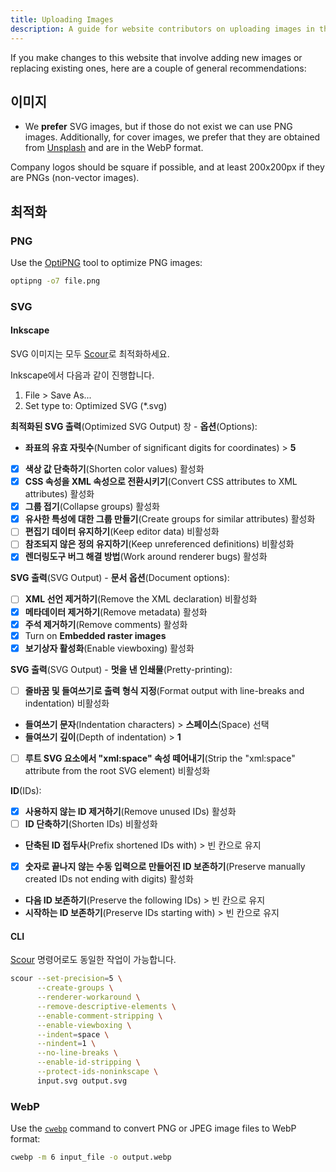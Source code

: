 ```yaml
---
title: Uploading Images
description: A guide for website contributors on uploading images in the proper format and location.
---
```


If you make changes to this website that involve adding new images or replacing existing ones, here are a couple of general recommendations:

## 이미지

- We **prefer** SVG images, but if those do not exist we can use PNG images. Additionally, for cover images, we prefer that they are obtained from [Unsplash](https://unsplash.com) and are in the WebP format.

Company logos should be square if possible, and at least 200x200px if they are PNGs (non-vector images).

## 최적화

### PNG

Use the [OptiPNG](https://sourceforge.net/projects/optipng) tool to optimize PNG images:

```bash
optipng -o7 file.png
```

### SVG

#### Inkscape

SVG 이미지는 모두 [Scour](https://github.com/scour-project/scour)로 최적화하세요.

Inkscape에서 다음과 같이 진행합니다.

1. File > Save As...
2. Set type to: Optimized SVG (*.svg)

**최적화된 SVG 출력**(Optimized SVG Output) 창 - **옵션**(Options):

- **좌표의 유효 자릿수**(Number of significant digits for coordinates) > **5**
- [x] **색상 값 단축하기**(Shorten color values) 활성화
- [x] **CSS 속성을 XML 속성으로 전환시키기**(Convert CSS attributes to XML attributes) 활성화
- [x] **그룹 접기**(Collapse groups) 활성화
- [x] **유사한 특성에 대한 그룹 만들기**(Create groups for similar attributes) 활성화
- [ ] **편집기 데이터 유지하기**(Keep editor data) 비활성화
- [ ] **참조되지 않은 정의 유지하기**(Keep unreferenced definitions) 비활성화
- [x] **렌더링도구 버그 해결 방법**(Work around renderer bugs) 활성화

**SVG 출력**(SVG Output) - **문서 옵션**(Document options):

- [ ] **XML 선언 제거하기**(Remove the XML declaration) 비활성화
- [x] **메타데이터 제거하기**(Remove metadata) 활성화
- [x] **주석 제거하기**(Remove comments) 활성화
- [x] Turn on **Embedded raster images**
- [x] **보기상자 활성화**(Enable viewboxing) 활성화

**SVG 출력**(SVG Output) - **멋을 낸 인쇄물**(Pretty-printing):

- [ ] **줄바꿈 및 들여쓰기로 출력 형식 지정**(Format output with line-breaks and indentation) 비활성화
- **들여쓰기 문자**(Indentation characters) > **스페이스**(Space) 선택
- **들여쓰기 깊이**(Depth of indentation) > **1**
- [ ] **루트 SVG 요소에서 "xml:space" 속성 떼어내기**(Strip the "xml:space" attribute from the root SVG element) 비활성화

**ID**(IDs):

- [x] **사용하지 않는 ID 제거하기**(Remove unused IDs) 활성화
- [ ] **ID 단축하기**(Shorten IDs) 비활성화
- **단축된 ID 접두사**(Prefix shortened IDs with) > 빈 칸으로 유지
- [x] **숫자로 끝나지 않는 수동 입력으로 만들어진 ID 보존하기**(Preserve manually created IDs not ending with digits) 활성화
- **다음 ID 보존하기**(Preserve the following IDs) > 빈 칸으로 유지
- **시작하는 ID 보존하기**(Preserve IDs starting with) > 빈 칸으로 유지

#### CLI

[Scour](https://github.com/scour-project/scour) 명령어로도 동일한 작업이 가능합니다.

```bash
scour --set-precision=5 \
      --create-groups \
      --renderer-workaround \
      --remove-descriptive-elements \
      --enable-comment-stripping \
      --enable-viewboxing \
      --indent=space \
      --nindent=1 \
      --no-line-breaks \
      --enable-id-stripping \
      --protect-ids-noninkscape \
      input.svg output.svg
```

### WebP

Use the [`cwebp`](https://developers.google.com/speed/webp/docs/using) command to convert PNG or JPEG image files to WebP format:

```bash
cwebp -m 6 input_file -o output.webp
```
